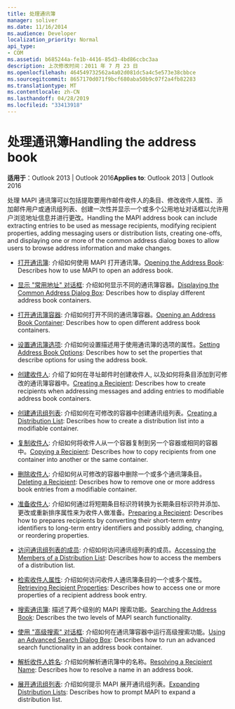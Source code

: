```yaml
---
title: 处理通讯簿
manager: soliver
ms.date: 11/16/2014
ms.audience: Developer
localization_priority: Normal
api_type:
- COM
ms.assetid: b685244a-fe1b-4416-85d3-4bd86ccbc3aa
description: 上次修改时间：2011 年 7 月 23 日
ms.openlocfilehash: 464549732562a4a02d081dc5a4c5e573e38cbbce
ms.sourcegitcommit: 8657170d071f9bcf680aba50b9c07f2a4fb82283
ms.translationtype: MT
ms.contentlocale: zh-CN
ms.lasthandoff: 04/28/2019
ms.locfileid: "33413918"
---
```

# <a name="handling-the-address-book"></a><span data-ttu-id="c5cd6-103">处理通讯簿</span><span class="sxs-lookup"><span data-stu-id="c5cd6-103">Handling the address book</span></span>
  
<span data-ttu-id="c5cd6-104">**适用于**：Outlook 2013 | Outlook 2016</span><span class="sxs-lookup"><span data-stu-id="c5cd6-104">**Applies to**: Outlook 2013 | Outlook 2016</span></span> 
  
<span data-ttu-id="c5cd6-105">处理 MAPI 通讯簿可以包括提取要用作邮件收件人的条目、修改收件人属性、添加邮件用户或通讯组列表、创建一次性并显示一个或多个公用地址对话框以允许用户浏览地址信息并进行更改。</span><span class="sxs-lookup"><span data-stu-id="c5cd6-105">Handling the MAPI address book can include extracting entries to be used as message recipients, modifying recipient properties, adding messaging users or distribution lists, creating one-offs, and displaying one or more of the common address dialog boxes to allow users to browse address information and make changes.</span></span>

- <span data-ttu-id="c5cd6-106">[打开通讯簿](opening-the-address-book.md): 介绍如何使用 MAPI 打开通讯簿。</span><span class="sxs-lookup"><span data-stu-id="c5cd6-106">[Opening the Address Book](opening-the-address-book.md): Describes how to use MAPI to open an address book.</span></span>
    
- <span data-ttu-id="c5cd6-107">[显示 "常用地址" 对话框](displaying-the-common-address-dialog-box.md): 介绍如何显示不同的通讯簿容器。</span><span class="sxs-lookup"><span data-stu-id="c5cd6-107">[Displaying the Common Address Dialog Box](displaying-the-common-address-dialog-box.md): Describes how to display different address book containers.</span></span>
    
- <span data-ttu-id="c5cd6-108">[打开通讯簿容器](opening-an-address-book-container.md): 介绍如何打开不同的通讯簿容器。</span><span class="sxs-lookup"><span data-stu-id="c5cd6-108">[Opening an Address Book Container](opening-an-address-book-container.md): Describes how to open different address book containers.</span></span>
    
- <span data-ttu-id="c5cd6-109">[设置通讯簿选项](setting-address-book-options.md): 介绍如何设置描述用于使用通讯簿的选项的属性。</span><span class="sxs-lookup"><span data-stu-id="c5cd6-109">[Setting Address Book Options](setting-address-book-options.md): Describes how to set the properties that describe options for using the address book.</span></span>
    
- <span data-ttu-id="c5cd6-110">[创建收件人](creating-a-recipient.md): 介绍了如何在寻址邮件时创建收件人, 以及如何将条目添加到可修改的通讯簿容器中。</span><span class="sxs-lookup"><span data-stu-id="c5cd6-110">[Creating a Recipient](creating-a-recipient.md): Describes how to create recipients when addressing messages and adding entries to modifiable address book containers.</span></span>
    
- <span data-ttu-id="c5cd6-111">[创建通讯组列表](creating-a-distribution-list.md): 介绍如何在可修改的容器中创建通讯组列表。</span><span class="sxs-lookup"><span data-stu-id="c5cd6-111">[Creating a Distribution List](creating-a-distribution-list.md): Describes how to create a distribution list into a modifiable container.</span></span>
    
- <span data-ttu-id="c5cd6-112">[复制收件人](copying-a-recipient.md): 介绍如何将收件人从一个容器复制到另一个容器或相同的容器中。</span><span class="sxs-lookup"><span data-stu-id="c5cd6-112">[Copying a Recipient](copying-a-recipient.md): Describes how to copy recipients from one container into another or the same container.</span></span>
    
- <span data-ttu-id="c5cd6-113">[删除收件人](deleting-a-recipient.md): 介绍如何从可修改的容器中删除一个或多个通讯簿条目。</span><span class="sxs-lookup"><span data-stu-id="c5cd6-113">[Deleting a Recipient](deleting-a-recipient.md): Describes how to remove one or more address book entries from a modifiable container.</span></span>
    
- <span data-ttu-id="c5cd6-114">[准备收件人](preparing-a-recipient.md): 介绍如何通过将短期条目标识符转换为长期条目标识符并添加、更改或重新排序属性来为收件人做准备。</span><span class="sxs-lookup"><span data-stu-id="c5cd6-114">[Preparing a Recipient](preparing-a-recipient.md): Describes how to prepares recipients by converting their short-term entry identifiers to long-term entry identifiers and possibly adding, changing, or reordering properties.</span></span>
    
- <span data-ttu-id="c5cd6-115">[访问通讯组列表的成员](accessing-the-members-of-a-distribution-list.md): 介绍如何访问通讯组列表的成员。</span><span class="sxs-lookup"><span data-stu-id="c5cd6-115">[Accessing the Members of a Distribution List](accessing-the-members-of-a-distribution-list.md): Describes how to access the members of a distribution list.</span></span>
    
- <span data-ttu-id="c5cd6-116">[检索收件人属性](retrieving-recipient-properties.md): 介绍如何访问收件人通讯簿条目的一个或多个属性。</span><span class="sxs-lookup"><span data-stu-id="c5cd6-116">[Retrieving Recipient Properties](retrieving-recipient-properties.md): Describes how to access one or more properties of a recipient address book entry.</span></span>
    
- <span data-ttu-id="c5cd6-117">[搜索通讯簿](searching-the-address-book.md): 描述了两个级别的 MAPI 搜索功能。</span><span class="sxs-lookup"><span data-stu-id="c5cd6-117">[Searching the Address Book](searching-the-address-book.md): Describes the two levels of MAPI search functionality.</span></span> 
    
- <span data-ttu-id="c5cd6-118">[使用 "高级搜索" 对话框](using-an-advanced-search-dialog-box.md): 介绍如何在通讯簿容器中运行高级搜索功能。</span><span class="sxs-lookup"><span data-stu-id="c5cd6-118">[Using an Advanced Search Dialog Box](using-an-advanced-search-dialog-box.md): Describes how to run an advanced search functionality in an address book container.</span></span>
    
- <span data-ttu-id="c5cd6-119">[解析收件人姓名](resolving-a-recipient-name.md): 介绍如何解析通讯簿中的名称。</span><span class="sxs-lookup"><span data-stu-id="c5cd6-119">[Resolving a Recipient Name](resolving-a-recipient-name.md): Describes how to resolve a name in an address book.</span></span>
    
- <span data-ttu-id="c5cd6-120">[展开通讯组列表](expanding-distribution-lists.md): 介绍如何提示 MAPI 展开通讯组列表。</span><span class="sxs-lookup"><span data-stu-id="c5cd6-120">[Expanding Distribution Lists](expanding-distribution-lists.md): Describes how to prompt MAPI to expand a distribution list.</span></span>
    


